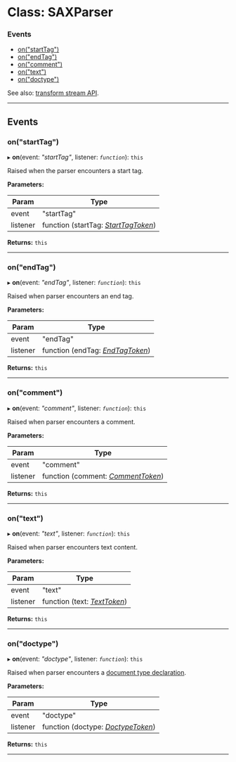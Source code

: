 # Class: SAXParser

### Events

* [on("startTag")](#on_startag)
* [on("endTag")](#on_startag)
* [on("comment")](#on_comment)
* [on("text")](#on_text)
* [on("doctype")](#on_doctype)

See also: [transform stream API](https://nodejs.org/api/stream.html#stream_class_stream_transform).

___

## Events

<a id="on_starttag"></a>

###  on("startTag")

▸ **on**(event: *"startTag"*, listener: *`function`*): `this`

Raised when the parser encounters a start tag.

**Parameters:**

| Param | Type |
| ------ | ------ |
| event | "startTag" |
| listener | function (startTag: *[StartTagToken](./tokens/start-tag.md)*) |

**Returns:** `this`

___
<a id="on_endtag"></a>

###  on("endTag")

▸ **on**(event: *"endTag"*, listener: *`function`*): `this`

Raised when parser encounters an end tag.

**Parameters:**

| Param | Type |
| ------ | ------ |
| event | "endTag" |
| listener | function (endTag: *[EndTagToken](./tokens/end-tag.md)*) |

**Returns:** `this`

___
<a id="on_comment"></a>

###  on("comment")

▸ **on**(event: *"comment"*, listener: *`function`*): `this`

Raised when parser encounters a comment.

**Parameters:**

| Param | Type |
| ------ | ------ |
| event | "comment" |
| listener | function (comment: *[CommentToken](./tokens/comment.md)*) |

**Returns:** `this`

___
<a id="on_text"></a>

###  on("text")

▸ **on**(event: *"text"*, listener: *`function`*): `this`

Raised when parser encounters text content.

**Parameters:**

| Param | Type |
| ------ | ------ |
| event | "text" |
| listener | function (text: *[TextToken](./tokens/text.md)*)|

**Returns:** `this`

___
<a id="on_doctype"></a>

###  on("doctype")

▸ **on**(event: *"doctype"*, listener: *`function`*): `this`

Raised when parser encounters a [document type declaration](https://en.wikipedia.org/wiki/Document_type_declaration).

**Parameters:**

| Param | Type |
| ------ | ------ |
| event | "doctype" |
| listener | function (doctype: *[DoctypeToken](./tokens/doctype.md)*) |

**Returns:** `this`

___
